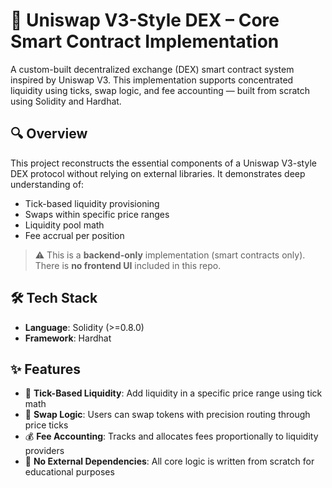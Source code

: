 # 🦄 Uniswap V3-Style DEX – Core Smart Contract Implementation

A custom-built decentralized exchange (DEX) smart contract system inspired by Uniswap V3. This implementation supports concentrated liquidity using ticks, swap logic, and fee accounting — built from scratch using Solidity and Hardhat.

## 🔍 Overview

This project reconstructs the essential components of a Uniswap V3-style DEX protocol without relying on external libraries. It demonstrates deep understanding of:

- Tick-based liquidity provisioning
- Swaps within specific price ranges
- Liquidity pool math
- Fee accrual per position

> ⚠️ This is a **backend-only** implementation (smart contracts only). There is **no frontend UI** included in this repo.

## 🛠️ Tech Stack

- **Language**: Solidity (>=0.8.0)
- **Framework**: Hardhat


## ✨ Features

- 🧮 **Tick-Based Liquidity**: Add liquidity in a specific price range using tick math
- 💱 **Swap Logic**: Users can swap tokens with precision routing through price ticks
- 💰 **Fee Accounting**: Tracks and allocates fees proportionally to liquidity providers
- 📐 **No External Dependencies**: All core logic is written from scratch for educational purposes
